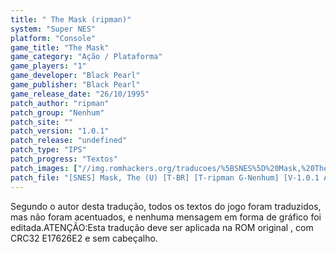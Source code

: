 ```yaml
---
title: " The Mask (ripman)"
system: "Super NES"
platform: "Console"
game_title: "The Mask"
game_category: "Ação / Plataforma"
game_players: "1"
game_developer: "Black Pearl"
game_publisher: "Black Pearl"
game_release_date: "26/10/1995"
patch_author: "ripman"
patch_group: "Nenhum"
patch_site: ""
patch_version: "1.0.1"
patch_release: "undefined"
patch_type: "IPS"
patch_progress: "Textos"
patch_images: ["//img.romhackers.org/traducoes/%5BSNES%5D%20Mask,%20The%20-%20ripman%20-%201.png","//img.romhackers.org/traducoes/%5BSNES%5D%20Mask,%20The%20-%20ripman%20-%202.png","//img.romhackers.org/traducoes/%5BSNES%5D%20Mask,%20The%20-%20ripman%20-%203.png"]
patch_file: "[SNES] Mask, The (U) [T-BR] [T-ripman G-Nenhum] [V-1.0.1 A-2017].7z"
---
```

Segundo o autor desta tradução, todos os textos do jogo foram traduzidos, mas não foram acentuados, e nenhuma mensagem em forma de gráfico foi editada.ATENÇÃO:Esta tradução deve ser aplicada na ROM original , com CRC32 E17626E2 e sem cabeçalho.